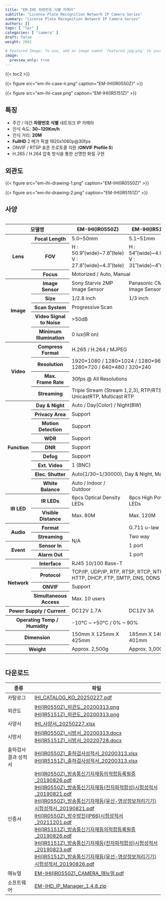 ```yaml
---
title: "EM-IHI 차량번호 식별 카메라"
subtitle: "License Plate Recognition Network IP Camera Series"
summary: "License Plate Recognition Network IP Camera Series"
authors: []
tags: [ "lpr" ]
categories: [ "camera" ]
draft: false
weight: 2041

# Featured Image: To use, add an image named `featured.jpg/png` to your page's folder.
image:
  preview_only: true
---
```


{{< toc2 >}}

<div class="container">
<div class="row justify-content-center align-items-end">
<div class="col-sm-6">

{{< figure src="em-ihi-case-ir.png" caption="EM-IHI(IR0550Z)" >}}

</div>
<div class="col-sm-6">

{{< figure src="em-ihi-case.png" caption="EM-IHI(IR5151Z)" >}}

</div>
</div>
</div>

## 특징

- 주간 / 야간 **차량번호 식별** 네트워크 IP 카메라
- 인식 속도: **30~120Km/h**
- 인식 거리: **20M**
- **FullHD** 2 메가 픽셀 1920x1080p@30fps
- ONVIF / RTSP 표준 프로토콜 지원 (**ONVIF Profile S**)
- H.265 / H.264 압축 방식을 통한 선명한 화질 구현

## 외관도

<div class="container">
<div class="row justify-content-center align-items-end">
<div class="col-sm-5">

{{< figure src="em-ihi-drawing-1.png" caption="EM-IHI(IR0550Z)" >}}

</div>
<div class="col-sm-7">

{{< figure src="em-ihi-drawing-2.png" caption="EM-IHI(IR5151Z)" >}}

</div>
</div>
</div>

## 사양

<div style="overflow-x: auto">
<table class="spec">
<thead>
<tr>
<th colspan="2">모델명</th>
<th>EM-IHI(IR0550Z)</th>
<th>EM-IHI(IR5151Z)</th>
</tr>
</thead>
<tbody>
<tr>
<th rowspan="3">Lens</th>
<th>Focal Length</th>
<td>5.0~50mm</td>
<td>5.1~51mm</td>
</tr>
<tr>
<th>FOV</th>
<td>H : 50.9˚(wide)~7.6˚(tele)<br>V : 27.8˚(wide)~4.3˚(tele)</td>
<td>H : 54˚(wide)~4.9˚(tele)<br>V : 31˚(wide)~4˚(tele)</td>
</tr>
<tr>
<th>Focus</th>
<td colspan="2">Motorized / Auto, Manual</td>
</tr>
<tr>
<th rowspan="5">Image</th>
<th>Image Sensor</th>
<td>Sony Starvis 2MP Image Sensor</td>
<td>Panasonic CMOS Image Sensor</td>
</tr>
<tr>
<th>Size</th>
<td>1/2.8 inch</td>
<td>1/3 inch</td>
</tr>
<tr>
<th>Scan System</th>
<td colspan="2">Progressive Scan</td>
</tr>
<tr>
<th>Video Signal<br>to Noise</th>
<td colspan="2">&gt;50dB</td>
</tr>
<tr>
<th>Minimum<br>Illumination</th>
<td colspan="2">0 lux(IR on)</td>
</tr>
<tr>
<th rowspan="4">Video</th>
<th>Compress<br>Format</th>
<td colspan="2">H.265 / H.264 / MJPEG</td>
</tr>
<tr>
<th>Resolution</th>
<td colspan="2">1920×1080 / 1280×1024 / 1280×960 / 1280×720 / 640×480 / 320×240</td>
</tr>
<tr>
<th>Max.<br>Frame Rate</th>
<td colspan="2">30fps @ All Resolutions</td>
</tr>
<tr>
<th>Streaming</th>
<td colspan="2">Triple Stream (Stream 1,2,3), RTP/RTSP, UnicastRTP, Multicast RTP</td>
</tr>
<tr>
<th rowspan="9">Function</th>
<th>Day & Night</th>
<td colspan="2">Auto / Day(Color) / Night(BW)</td>
</tr>
<tr>
<th>Privacy Area</th>
<td colspan="2">Support</td>
</tr>
<tr>
<th>Motion<br>Detection</th>
<td colspan="2">Support</td>
</tr>
<tr>
<th>WDR</th>
<td colspan="2">Support</td>
</tr>
<tr>
<th>DNR</th>
<td colspan="2">Support</td>
</tr>
<tr>
<th>Defog</th>
<td colspan="2">Support</td>
</tr>
<tr>
<th>Ext. Video</th>
<td colspan="2">1 (BNC)</td>
</tr>
<tr>
<th>Elec. Shutter</th>
<td colspan="2">Auto(1/30~1/30000), Day &amp; Night, Manual</td>
</tr>
<tr>
<th>White Balance</th>
<td>Auto / Indoor / Outdoor</td>
</tr>
<tr>
<th rowspan="2">IR LED</th>
<th>IR LEDs</th>
<td>6pcs Optical Density LEDs</td>
<td>8pcs High Power LEDs</td>
</tr>
<tr>
<th>Visible<br>Distance</th>
<td>Max. 80M</td>
<td>Max. 120M</td>
</tr>
<tr>
<th rowspan="2">Audio</th>
<th>Format</th>
<td rowspan="4">N/A</td>
<td>G.711 u-law</td>
</tr>
<tr>
<th>Streaming</th>
<td>Two way</td>
</tr>
<tr>
<th rowspan="2">Event</th>
<th>Sensor In</th>
<td>1 port</td>
</tr>
<tr>
<th>Alarm Out</th>
<td>1 port</td>
</tr>
<tr>
<th rowspan="4">Network</th>
<th>Interface</th>
<td colspan="2">RJ45 10/100 Base-T</td>
</tr>
<tr>
<th>Protocol</th>
<td colspan="2">TCP/IP, UDP/IP, RTP, RTSP, RTCP, NTP, HTTP, DHCP, FTP, SMTP, DNS, DDNS</td>
</tr>
<tr>
<th>ONVIF</th>
<td colspan="2">Support</td>
</tr>
<tr>
<th>Simultaneous<br>Access</th>
<td colspan="2">Max. 10 users</td>
</tr>
<tr>
<th colspan="2">Power Supply / Current</th>
<td>DC12V 1.7A</td>
<td>DC12V 3A</td>
</tr>
<tr>
<th colspan="2">Operating Temp / Humidity</th>
<td colspan="2">-10℃ ~ +50℃ / 0% ~ 90%</td>
</tr>
<tr>
<th colspan="2">Dimension</th>
<td>150mm X 125mm X 425mm</td>
<td>185mm X 140mm X 401mm</td>
</tr>
<tr>
<th colspan="2">Weight</th>
<td>Approx. 2,500g</td>
<td>Approx. 3,000g</td>
</tr>
</tbody>
</table>
</div>

## 다운로드

종류 | 파일
---- | ----
카탈로그 | [IHI_CATALOG_KO_20250227.pdf](https://www.emstone.com/data/sales/ko/IHI_CATALOG_KO_20250227.pdf)
외관도 | [IHI(IR0550Z)_외관도_20200313.png](https://www.emstone.com/data/sales/ko/IHI(IR0550Z)_외관도_20200313.png)<br>[IHI(IR5151Z)_외관도_20200313.png](https://www.emstone.com/data/sales/ko/IHI(IR5151Z)_외관도_20200313.png)
사양서 | [IHI_사양서_20250227.xlsx](https://www.emstone.com/data/sales/ko/IHI_사양서_20250227.xlsx)
시방서 | [IHI(IR0550Z)_시방서_20200313.docx](https://www.emstone.com/data/sales/ko/IHI(IR0550Z)_시방서_20200313.docx)<br>[IHI(IR5151Z)_시방서_20220728.docx](https://www.emstone.com/data/sales/ko/IHI(IR5151Z)_시방서_20220728.docx)
출하검사 결과 성적서 | [IHI(IR0550Z)_출하검사성적서_20200313.xlsx](https://www.emstone.com/data/sales/ko/IHI(IR0550Z)_출하검사성적서_20200313.xlsx)<br>[IHI(IR5151Z)_출하검사성적서_20200313.xlsx](https://www.emstone.com/data/sales/ko/IHI(IR5151Z)_출하검사성적서_20200313.xlsx)
인증서 |[IHI(IR0550Z)_방송통신기자재등의적합등록필증_20190826.pdf](https://www.emstone.com/data/sales/ko/IHI(IR0550Z)_방송통신기자재등의적합등록필증_20190826.pdf)<br>[IHI(IR0550Z)_방송통신기자재등(전자파적합성)시험성적서_20190821.pdf](https://www.emstone.com/data/sales/ko/IHI(IR0550Z)_방송통신기자재등(전자파적합성)시험성적서_20190821.pdf)<br>[IHI(IR0550Z)_방송통신기자재등(유선-영상정보처리기기)시험성적서_20190821.pdf](https://www.emstone.com/data/sales/ko/IHI(IR0550Z)_방송통신기자재등(유선-영상정보처리기기)시험성적서_20190821.pdf)<br>[IHI(IR0550Z)_방수방진(IP66)시험성적서_20211201.pdf](https://www.emstone.com/data/sales/ko/IHI(IR0550Z)_방수방진(IP66)시험성적서_20211201.pdf)<br>[IHI(IR5151Z)_방송통신기자재등의적합등록필증_20190826.pdf](https://www.emstone.com/data/sales/ko/IHI(IR5151Z)_방송통신기자재등의적합등록필증_20190826.pdf)<br>[IHI(IR5151Z)_방송통신기자재등(전자파적합성)시험성적서_20190823.pdf](https://www.emstone.com/data/sales/ko/IHI(IR5151Z)_방송통신기자재등(전자파적합성)시험성적서_20190823.pdf)<br>[IHI(IR5151Z)_방송통신기자재등(유선-영상정보처리기기)시험성적서_20190826.pdf](https://www.emstone.com/data/sales/ko/IHI(IR5151Z)_방송통신기자재등(유선-영상정보처리기기)시험성적서_20190826.pdf)
매뉴얼 | [EM-IHI(IR0550Z)_CAMERA_매뉴얼.pdf](https://www.emstone.com/data/sales/ko/EM-IHI(IR0550Z)_CAMERA_매뉴얼.pdf)
소프트웨어 | [EM-IHD_IP_Manager_1.4.8.zip](https://www.emstone.com/data/sales/ko/EM-IHD_IP_Manager_1.4.8.zip)